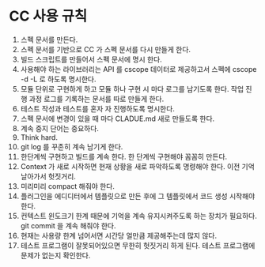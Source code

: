 # CC 사용 규칙



1. 스펙 문서를 만든다.
2. 스펙 문서를 기반으로 CC 가 스펙 문서를 다시 만들게 한다.
3. 빌드 스크립트를 만들어서 스펙 문서에 명시 한다.
4. 사용해야 하는 라이브러리는  API 를 cscope 데이터로 제공하고서 스펙에 cscope -d -L  로 하도록 명시한다.
5. 모듈 단위로 구현하게 하고 모듈 하나 구현 시 마다 로그를 남기도록 한다. 작업 진행 과정 로그를 기록하는 문서를 따로 만들게 한다.
6. 테스트 작성과 테스트를 혼자 자 진행하도록 명시한다.&#x20;
7. 스펙 문서에 변경이 있을 때 마다 CLADUE.md 새로 만들도록 한다.
8. 계속 중지 단어는 중요하다.
9. Think hard.
10. git log 를 꾸존히 계속 남기게 한다.
11. 한단계씩 구현하고 빌드를 계속 한다. 한 단계씩 구현해야 꼼꼼히 만든다.
12. Context 가 새로 시작하면 현재 상황을 새로 파악하도록 명령해야 한다. 이전 기억 날아가서 헛짓거리.
13. 미리미리 compact 해줘야 한다.&#x20;
14. 플러그인을 에디디터에서 템플릿으로 만든 후에 그 템플릿에서 코드 생성 시작해야 한다.&#x20;
15. 컨텍스트 윈도크기 한계 때문에 기억을 계속 유지시켜주도록 하는 장치가 필요하다.  git commit 을 계속 해줘야 한다.
16. 현재는 사용량 한계 넘어서면 시간당 얼만큼 제공해주는데 많지 않다.
17. 테스트 프로그램이 잘못되어있으면 무한히 헛짓거리 하게 된다. 테스트 프로그램에 문제가 없는지 확인한다.
